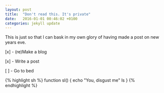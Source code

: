 ```yaml
---
layout: post
title:  "Don't read this. It's private"
date:   2016-01-01 00:46:02 +0100
categories: jekyll update
---
```

This is just so that I can bask in my own glory of having made a post on new years eve.

[x] - (re)Make a blog

[x] - Write a post

[ ] - Go to bed


{% highlight sh %}
function sl() {
  echo "You, disgust me"
  ls
}
{% endhighlight %}
